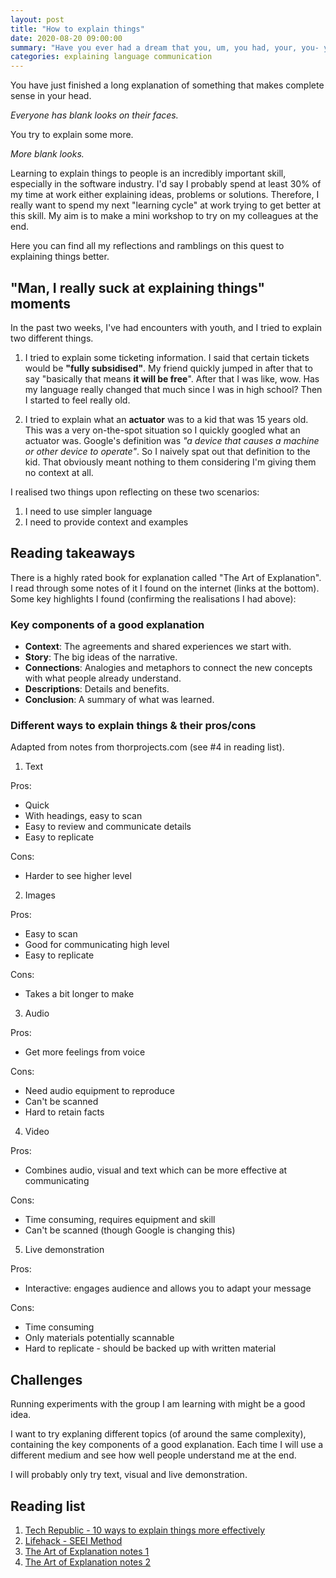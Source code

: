```yaml
---
layout: post
title: "How to explain things"
date: 2020-08-20 09:00:00
summary: "Have you ever had a dream that you, um, you had, your, you- you could, you’ll do, you- you wants, you, you could do so, you- you’ll do, you could- you, you want, you want them to do you so much you could do anything?"
categories: explaining language communication
---
```


You have just finished a long explanation of something that makes complete sense in your head.

*Everyone has blank looks on their faces.* 

You try to explain some more.

*More blank looks.*


Learning to explain things to people is an incredibly important skill, especially in the software industry. I'd say I probably spend at least 30% of my time at work either explaining ideas, problems or solutions. Therefore, I really want to spend my next "learning cycle" at work trying to get better at this skill. My aim is to make a mini workshop to try on my colleagues at the end. 

Here you can find all my reflections and ramblings on this quest to explaining things better.

## "Man, I really suck at explaining things" moments
In the past two weeks, I've had encounters with youth, and I tried to explain two different things.

1. I tried to explain some ticketing information. I said that certain tickets would be **"fully subsidised"**. 
My friend quickly jumped in after that to say "basically that means **it will be free**".
After that I was like, wow. Has my language really changed that much since I was in high school? Then I started to feel really old.

2. I tried to explain what an **actuator** was to a kid that was 15 years old.
This was a very on-the-spot situation so I quickly googled what an actuator was. Google's definition was *"a device that causes a machine or other device to operate"*. So I naively spat out that definition to the kid. That obviously meant nothing to them considering I'm giving them no context at all.

I realised two things upon reflecting on these two scenarios:
1. I need to use simpler language
2. I need to provide context and examples

## Reading takeaways

There is a highly rated book for explanation called "The Art of Explanation". I read through some notes of it I found on the internet (links at the bottom). Some key highlights I found (confirming the realisations I had above):

### Key components of a good explanation
- **Context**: The agreements and shared experiences we start with.
- **Story**: The big ideas of the narrative.
- **Connections**: Analogies and metaphors to connect the new concepts with what people already understand.
- **Descriptions**: Details and benefits.
- **Conclusion**: A summary of what was learned.

### Different ways to explain things & their pros/cons
Adapted from notes from thorprojects.com (see #4 in reading list).

1. Text

Pros:
- Quick
- With headings, easy to scan
- Easy to review and communicate details
- Easy to replicate


Cons:
- Harder to see higher level

2. Images

Pros:
- Easy to scan
- Good for communicating high level
- Easy to replicate

Cons:
- Takes a bit longer to make

3. Audio

Pros:
- Get more feelings from voice

Cons:
- Need audio equipment to reproduce
- Can't be scanned
- Hard to retain facts

4. Video

Pros:
- Combines audio, visual and text which can be more effective at communicating

Cons:
- Time consuming, requires equipment and skill
- Can't be scanned (though Google is changing this)

5. Live demonstration

Pros:
- Interactive: engages audience and allows you to adapt your message

Cons:
- Time consuming
- Only materials potentially scannable
- Hard to replicate - should be backed up with written material

## Challenges

Running experiments with the group I am learning with might be a good idea.

I want to try explaning different topics (of around the same complexity), containing the key components of a good explanation.
Each time I will use a different medium and see how well people understand me at the end.

I will probably only try text, visual and live demonstration.

## Reading list
1. [Tech Republic - 10 ways to explain things more effectively](https://www.techrepublic.com/blog/10-things/10-ways-to-explain-things-more-effectively/)
2. [Lifehack - SEEI Method](https://www.lifehack.org/710722/how-to-explain-things-better)
3. [The Art of Explanation notes 1](https://thedigitalplan.com/book-review-the-art-of-explanation/#:~:text=The%20Art%20of%20Explanation%20is,understand%20through%20short%20animated%20videos.)
4. [The Art of Explanation notes 2](https://thorprojects.com/blog/archive/2013/01/19/book-review-the-art-of-explanation/)